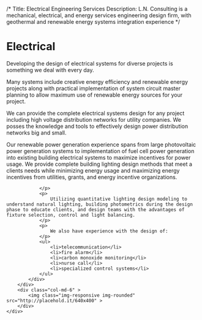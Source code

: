 /*
Title: Electrical Engineering Services
Description: L.N. Consulting is a mechanical, electrical, and energy services engineering design firm, with geothermal and renewable energy systems integration experience
*/

# Electrical

<div>
	<div class="row">
		<div class="col-md-6" >
			<div class="well" >
				<p>
					Developing the design of electrical systems for diverse projects is something we deal with every day. 
				</p>
				<p>
					Many systems include creative energy efficiency and renewable energy projects along with practical implementation of system circuit master planning to allow maximum use of renewable energy sources for your project. 
				</p>
				<p>
					We can provide the complete electrical systems design for any project including high voltage distribution networks for utility companies. We posses the knowledge and tools to effectively design power distribution networks big and small. 
				</p>
				<p>Our renewable power generation experience spans from large photovoltaic power generation systems to implementation of fuel cell power generation into existing building electrical systems to maximize incentives for power usage. 
					We provide complete building lighting design methods that meet a clients needs while minimizing energy usage and maximizing energy incentives from utilities, grants, and energy incentive organizations. 
					
				</p>
				<p>
					Utilizing quantitative lighting design modeling to understand natural lighting, building photometrics during the design phase to educate clients, and design teams with the advantages of fixture selection, control and light balancing. 
				</p>
				<p>
					We also have experience with the design of:
				</p>
				<ul>
					<li>telecommunication</li>
					<li>fire alarm</li>
					<li>carbon monoxide monitoring</li>
					<li>nurse call</li>
					<li>specialized control systems</li>
				</ul>
			</div>
		</div>
		<div class="col-md-6" >
			<img class="img-responsive img-rounded" src="http://placehold.it/640x400" >
		</div>
	</div>
</div>
